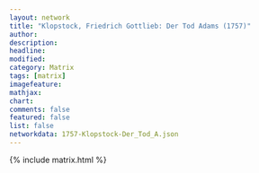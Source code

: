 ```yaml
---
layout: network
title: "Klopstock, Friedrich Gottlieb: Der Tod Adams (1757)"
author:
description:
headline:
modified:
category: Matrix
tags: [matrix]
imagefeature: 
mathjax: 
chart: 
comments: false
featured: false
list: false
networkdata: 1757-Klopstock-Der_Tod_A.json
---
```

{% include matrix.html %}
